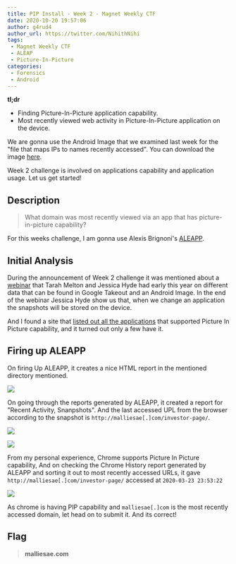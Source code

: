 ```yaml
---
title: PIP Install - Week 2 - Magnet Weekly CTF
date: 2020-10-20 19:57:06
author: g4rud4
author_url: https://twitter.com/NihithNihi
tags: 
 - Magnet Weekly CTF
 - ALEAP
 - Picture-In-Picture
categories:
 - Forensics
 - Android
---
```


**tl;dr**

+ Finding Picture-In-Picture application capability.
+ Most recently viewed web activity in Picture-In-Picture application on the device.

<!--more-->

We are gonna use the Android Image that we examined last week for the "file that maps IPs to names recently accessed". You can download the image [here](https://drive.google.com/file/d/1tVTppe4-3Hykug7NrOJrBJT4OXuNOiDO/view?usp=sharing).

Week 2 challenge is involved on applications capability and application usage. Let us get started!

## Description

> What domain was most recently viewed via an app that has picture-in-picture capability?

For this weeks challenge, I am gonna use Alexis Brignoni's [ALEAPP](https://github.com/abrignoni/ALEAPP).

## Initial Analysis

During the announcement of Week 2 challenge it was mentioned about a [webinar](https://www.magnetforensics.com/resources/google-where-do-you-store-data-analysis-of-data-storage-between-android-and-google-takeout/) that Tarah Melton and Jessica Hyde had early this year on different data that can be found in Google Takeout and an Android Image. In the end of the webinar Jessica Hyde show us that, when we change an application the snapshots will be stored on the device.

And I found a site that [listed out all the applications](https://nokiapoweruser.com/list-apps-support-oreo-picture-picture-mode-enable/) that supported Picture In Picture capability, and it turned out only a few have it.

## Firing up ALEAPP

On firing Up ALEAPP, it creates a nice HTML report in the mentioned directory mentioned.

![](aleapp.png)

On going through the reports generated by ALEAPP, it created a report for "Recent Activity, Snanpshots". And the last accessed UPL from the browser according to the snapshot is `http://malliesae[.]com/investor-page/`. 

![](chrome_snapshot.jpg)

![](snapshot.png)

From my personal experience, Chrome supports Picture In Picture capability, And on checking the Chrome History report generated by ALEAPP and sorting it out to most recently accessed URLs, it gave `http://malliesae[.]com/investor-page/` accessed at `2020-03-23 23:53:22`

![](chromehistory.png)

As chrome is having PIP capability and `malliesae[.]com` is the most recently accessed domain, let head on to submit it. And its correct!

## Flag

> **malliesae.com**